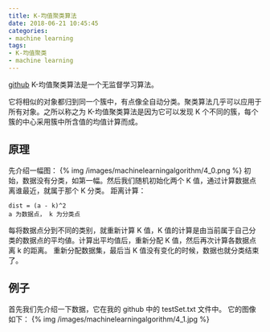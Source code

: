 ```yaml
---
title: K-均值聚类算法
date: 2018-06-21 10:45:45
categories:
- machine learning
tags:
- K-均值聚类
- machine learning
---
```

[github](https://github.com/benpaodewoniu/Machine-Learning-in-Action)
K-均值聚类算法是一个无监督学习算法。
<!-- more -->
它将相似的对象都归到同一个簇中，有点像全自动分类。聚类算法几乎可以应用于所有对象。之所以称之为 K-均值聚类算法是因为它可以发现 K 个不同的簇，每个簇的中心采用簇中所含值的均值计算而成。
## 原理
先介绍一幅图：
{% img /images/machinelearningalgorithm/4_0.png %}
初始，数据没有分类，如第一幅。然后我们随机初始化两个 K 值，通过计算数据点离谁最近，就属于那个 K 分类。
距离计算：

	dist = (a - k)^2
	a 为数据点， k 为分类点
	
每将数据点分到不同的类别，就重新计算 K 值，K 值的计算是由当前属于自己分类的数据点的平均値。计算出平均值后，重新分配 K 值，然后再次计算各数据点离 k 的距离。
重新分配数据集，最后当 K 值没有变化的时候，数据也就分类结束了。
## 例子
首先我们先介绍一下数据，它在我的 github 中的 testSet.txt 文件中。
它的图像如下：
{% img /images/machinelearningalgorithm/4_1.jpg %}
